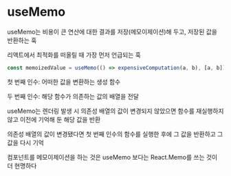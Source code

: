 # useMemo

useMemo는 비용이 큰 연산에 대한 결과를 저장(메모이제이션)해 두고, 저장된 값을 반환하는 훅

리액트에서 최적화를 떠올릴 때 가장 먼저 언급되는 훅

```JavaScript
const memoizedValue = useMemo(() => expensiveComputation(a, b), [a, b]);
```

첫 번째 인수: 어떠한 값을 변환하는 생성 함수

두 번째 인수: 해당 함수가 의존하는 값의 배열을 전달

useMemo는 렌더링 발생 시 의존성 배열의 값이 변경되지 않았으면 함수를 재실행하지 않고 이전에 기억해 둔 해당 값을 반환

의존성 배열의 값이 변경됐다면 첫 번째 인수의 함수를 실행한 후에 그 값을 반환하고 그 값을 다시 기억

컴포넌트를 메모이제이션을 하는 것은 useMemo 보다는 React.Memo를 쓰는 것이 더 현명하다

